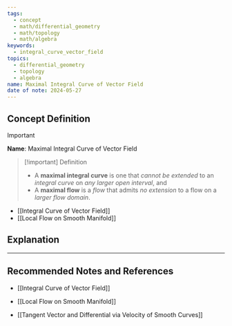 ```yaml
---
tags:
  - concept
  - math/differential_geometry
  - math/topology
  - math/algebra
keywords:
  - integral_curve_vector_field
topics:
  - differential_geometry
  - topology
  - algebra
name: Maximal Integral Curve of Vector Field
date of note: 2024-05-27
---
```


## Concept Definition

>[!important]
>**Name**: Maximal Integral Curve of Vector Field

>[!important] Definition
>- A **maximal integral curve** is one that *cannot be extended* to an *integral curve* on *any larger open interval*, and 
>- A **maximal flow** is a *flow* that admits *no extension* to a flow on a *larger flow domain*.


- [[Integral Curve of Vector Field]]
- [[Local Flow on Smooth Manifold]]



## Explanation





-----------
##  Recommended Notes and References

- [[Integral Curve of Vector Field]]
- [[Local Flow on Smooth Manifold]]


- [[Tangent Vector and Differential via Velocity of Smooth Curves]]

